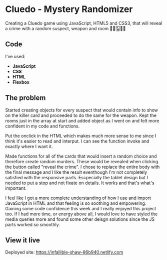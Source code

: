 # Cluedo - Mystery Randomizer

Creating a Cluedo game using JavaScript, HTML5 and CSS3, that will reveal a crime with a random suspect, weapon and room 🕵️‍♀️🃑🧠🔪

## Code
I've used:
  * **JavaScript**
  * **CSS**
  * **HTML**
  * **Flexbox**

## The problem

Started creating objects for every suspect that would contain info to show on the killer card and proceeded to do the same for the weapon. Kept the rooms just in the array at start and added object as I went on and felt more confident in my code and functions.

Put the onclick in the HTML which makes much more sense to me since I think it's easier to read and interput. I can see the function invoke and exactly where I want it. 

Made functions for all of the cards that would insert a random choice and therefore create random murders. These would be revealed when clicking the button called "reveal the crime". I chose to replace the entire body with the final message and I like the result eventhough I'm not completely satisfied with the responsive parts. Escpecially the tablet design but I needed to put a stop and not fixate on details. It works and that's what's important. 

I feel like I got a more complete understanding of how I use and import JavaScript in HTML and that feeling is so soothing and empowering. Gaining some code confidence this week and I really enjoyed this project too.
If I had more time, or energy above all, I would love to have styled the media queries more and found some other deisgn solutions since the JS parts worked so smoothly.

## View it live

Deployed site: https://infallible-shaw-86b940.netlify.com
